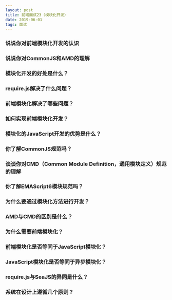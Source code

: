 ```yaml
---
layout: post
title: 前端面试23（模块化开发）
date: 2019-06-01
tags: 面试
---
```


### 说说你对前端模块化开发的认识

### 说说你对CommonJS和AMD的理解

### 模块化开发的好处是什么？

### require.js解决了什么问题？

### 前端模块化解决了哪些问题？

### 如何实现前端模块化开发？

### 模块化的JavaScript开发的优势是什么？

### 你了解CommonJS规范吗？

### 谈谈你对CMD（Common Module Definition，通用模块定义）规范的理解

### 你了解EMAScript6模块规范吗？

### 为什么要通过模块化方法进行开发？

### AMD与CMD的区别是什么？

### 为什么需要前端模块化？

### 前端模块化是否等同于JavaScript模块化？

### JavaScript模块化是否等同于异步模块化？

### require.js与SeaJS的异同是什么？

### 系统在设计上遵循几个原则？